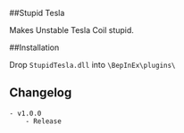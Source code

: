 ##Stupid Tesla

Makes Unstable Tesla Coil stupid.
	
##Installation

Drop `StupidTesla.dll` into `\BepInEx\plugins\`	

## Changelog
	- v1.0.0
		- Release